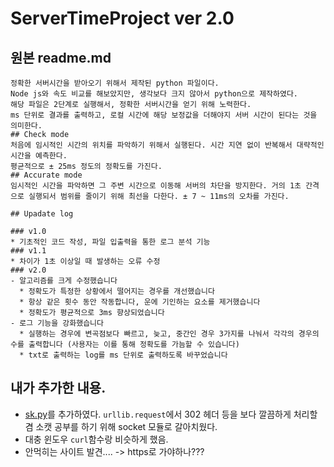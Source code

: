# ServerTimeProject ver 2.0
## 원본 readme.md
```
정확한 서버시간을 받아오기 위해서 제작된 python 파일이다.  
Node js와 속도 비교를 해보았지만, 생각보다 크지 않아서 python으로 제작하였다.  
해당 파일은 2단계로 실행해서, 정확한 서버시간을 얻기 위해 노력한다.
ms 단위로 결과를 출력하고, 로컬 시간에 해당 보정값을 더해야지 서버 시간이 된다는 것을 의미한다.
## Check mode
처음에 임시적인 시간의 위치를 파악하기 위해서 실행된다. 시간 지연 없이 반복해서 대략적인 시간을 예측한다.    
평균적으로 ± 25ms 정도의 정확도를 가진다.
## Accurate mode
임시적인 시간을 파악하면 그 주변 시간으로 이동해 서버의 차단을 방지한다. 거의 1초 간격으로 실행되서 범위를 줄이기 위해 최선을 다한다. ± 7 ~ 11ms의 오차를 가진다.

## Upadate log

### v1.0
* 기초적인 코드 작성, 파일 입출력을 통한 로그 분석 기능
### v1.1
* 차이가 1초 이상일 때 발생하는 오류 수정
### v2.0
- 알고리즘를 크게 수정했습니다
  * 정확도가 특정한 상황에서 떨어지는 경우를 개선했습니다
  * 항상 같은 횟수 동안 작동합니다, 운에 기인하는 요소를 제거했습니다
  * 정확도가 평균적으로 3ms 향상되었습니다
- 로그 기능을 강화했습니다
  * 실행하는 경우에 변곡점보다 빠르고, 늦고, 중간인 경우 3가지를 나눠서 각각의 경우의 수를 출력합니다 (사용자는 이를 통해 정확도를 가늠할 수 있습니다)
  * txt로 출력하는 log를 ms 단위로 출력하도록 바꾸었습니다
```

## 내가 추가한 내용.
- [sk.py](./sk.py)를 추가하였다. `urllib.request`에서 302 헤더 등을 보다 깔끔하게 처리할 겸 소캣 공부를 하기 위해 socket 모듈로 갈아치웠다.
- 대충 윈도우 `curl`함수랑 비슷하게 했음.
- 안먹히는 사이트 발견.... -> https로 가야하나???
